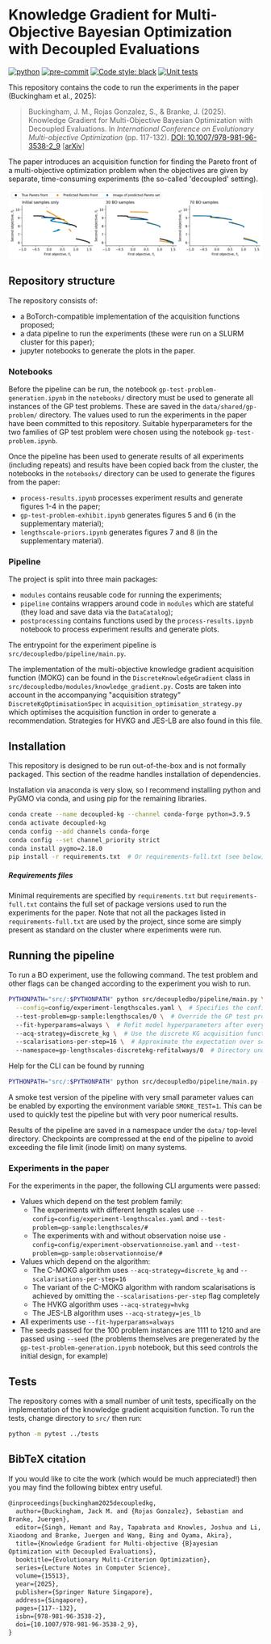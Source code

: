 # Knowledge Gradient for Multi-Objective Bayesian Optimization with Decoupled Evaluations
[![python](https://img.shields.io/badge/Python-3.9-3776AB.svg?style=flat&logo=python&logoColor=white)](https://www.python.org)
[![pre-commit](https://img.shields.io/badge/pre--commit-enabled-brightgreen?logo=pre-commit)](https://github.com/pre-commit/pre-commit)
[![Code style: black](https://img.shields.io/badge/code%20style-black-000000.svg)](https://github.com/psf/black)
[![Unit tests](https://github.com/JackBuck/decoupled-kg/actions/workflows/test.yaml/badge.svg?branch=main)](https://github.com/JackBuck/decoupled-kg/actions/workflows/test.yaml)

This repository contains the code to run the experiments in the paper (Buckingham et al., 2025):
> Buckingham, J. M., Rojas Gonzalez, S., & Branke, J. (2025). Knowledge Gradient for Multi-Objective Bayesian Optimization with Decoupled Evaluations. In _International Conference on Evolutionary Multi-objective Optimization_ (pp. 117-132). [DOI: 10.1007/978-981-96-3538-2_9](https://www.doi.org/10.1007/978-981-96-3538-2_9) [[arXiv](https://arxiv.org/abs/2302.01310)]

The paper introduces an acquisition function for finding the Pareto front of a multi-objective optimization problem when the objectives are given by separate, time-consuming experiments (the so-called 'decoupled' setting).

![Example of convergence of the Pareto front and Pareto set](/assets/pareto-fronts-lengthscales-run1.png)

## Repository structure
The repository consists of:
  - a BoTorch-compatible implementation of the acquisition functions proposed;
  - a data pipeline to run the experiments (these were run on a SLURM cluster for this paper);
  - jupyter notebooks to generate the plots in the paper.

### Notebooks
Before the pipeline can be run, the notebook `gp-test-problem-generation.ipynb` in the `notebooks/` directory must be used to generate all instances of the GP test problems. These are saved in the `data/shared/gp-problem/` directory. The values used to run the experiments in the paper have been committed to this repository. Suitable hyperparameters for the two families of GP test problem were chosen using the notebook `gp-test-problem.ipynb`.

Once the pipeline has been used to generate results of all experiments (including repeats) and results have been copied back from the cluster, the notebooks in the `notebooks/` directory can be used to generate the figures from the paper:
  - `process-results.ipynb` processes experiment results and generate figures 1-4 in the paper;
  - `gp-test-problem-exhibit.ipynb` generates figures 5 and 6 (in the supplementary material);
  - `lengthscale-priors.ipynb` generates figures 7 and 8 (in the supplementary material).

### Pipeline
The project is split into three main packages:
  - `modules` contains reusable code for running the experiments;
  - `pipeline` contains wrappers around code in `modules` which are stateful (they load and save data via the `DataCatalog`);
  - `postprocessing` contains functions used by the `process-results.ipynb` notebook to process experiment results and generate plots.

The entrypoint for the experiment pipeline is `src/decoupledbo/pipeline/main.py`.

The implementation of the multi-objective knowledge gradient acquisition function (MOKG) can be found in the `DiscreteKnowledgeGradient` class in `src/decoupledbo/modules/knowledge_gradient.py`. Costs are taken into account in the accompanying "acquisition strategy" `DiscreteKgOptimisationSpec` in `acquisition_optimisation_strategy.py` which optimises the acquisition function in order to generate a recommendation. Strategies for HVKG and JES-LB are also found in this file.

## Installation
This repository is designed to be run out-of-the-box and is not formally packaged.
This section of the readme handles installation of dependencies.

Installation via anaconda is very slow, so I recommend installing python and PyGMO via conda, and using pip for the remaining libraries.
```bash
conda create --name decoupled-kg --channel conda-forge python=3.9.5
conda activate decoupled-kg
conda config --add channels conda-forge
conda config --set channel_priority strict
conda install pygmo=2.18.0
pip install -r requirements.txt  # Or requirements-full.txt (see below)
```

##### Requirements files
Minimal requirements are specified by `requirements.txt` but `requirements-full.txt` contains the full set of package versions used to run the experiments for the paper. Note that not all the packages listed in `requirements-full.txt` are used by the project, since some are simply present as standard on the cluster where experiments were run.

## Running the pipeline
To run a BO experiment, use the following command. The test problem and other flags can be changed according to the experiment you wish to run.
```bash
PYTHONPATH="src/:$PYTHONPATH" python src/decoupledbo/pipeline/main.py \
  --config=config/experiment-lengthscales.yaml \  # Specifies the config for the GP model
  --test-problem=gp-sample:lengthscales/0 \  # Override the GP test problem in the config file
  --fit-hyperparams=always \  # Refit model hyperparameters after every sample
  --acq-strategy=discrete_kg \  # Use the discrete KG acquisition function
  --scalarisations-per-step=16 \  # Approximate the expectation over scalarisations with a qMC sample of 16 points
  --namespace=gp-lengthscales-discretekg-refitalways/0  # Directory under 'data/' in which to save the data
```
Help for the CLI can be found by running
```bash
PYTHONPATH="src/:$PYTHONPATH" python src/decoupledbo/pipeline/main.py --help
```

A smoke test version of the pipeline with very small parameter values can be enabled by exporting the environment variable `SMOKE_TEST=1`. This can be used to quickly test the pipeline but with very poor numerical results.

Results of the pipeline are saved in a namespace under the `data/` top-level directory. Checkpoints are compressed at the end of the pipeline to avoid exceeding the file limit (inode limit) on many systems.

### Experiments in the paper
For the experiments in the paper, the following CLI arguments were passed:
  - Values which depend on the test problem family:
    - The experiments with different length scales use `--config=config/experiment-lengthscales.yaml` and `--test-problem=gp-sample:lengthscales/#`
    - The experiments with and without observation noise use `-config=config/experiment-observationnoise.yaml` and `--test-problem=gp-sample:observationnoise/#`
  - Values which depend on the algorithm:
    - The C-MOKG algorithm uses `--acq-strategy=discrete_kg` and `--scalarisations-per-step=16`
    - The variant of the C-MOKG algorithm with random scalarisations is achieved by omitting the `--scalarisations-per-step` flag completely
    - The HVKG algorithm uses `--acq-strategy=hvkg`
    - The JES-LB algorithm uses `--acq-strategy=jes_lb`
  - All experiments use `--fit-hyperparams=always`
  - The seeds passed for the 100 problem instances are 1111 to 1210 and are passed using `--seed` (the problems themselves are pregenerated by the `gp-test-problem-generation.ipynb` notebook, but this seed controls the initial design, for example)

## Tests
The repository comes with a small number of unit tests, specifically on the implementation of the knowledge gradient acquisition function. To run the tests, change directory to `src/` then run:
```bash
python -m pytest ../tests
```

## BibTeX citation
If you would like to cite the work (which would be much appreciated!) then you may find the following bibtex entry useful.

```
@inproceedings{buckingham2025decoupledkg,
  author={Buckingham, Jack M. and {Rojas Gonzalez}, Sebastian and Branke, Juergen},
  editor={Singh, Hemant and Ray, Tapabrata and Knowles, Joshua and Li, Xiaodong and Branke, Juergen and Wang, Bing and Oyama, Akira},
  title={Knowledge Gradient for Multi-objective {B}ayesian Optimization with Decoupled Evaluations},
  booktitle={Evolutionary Multi-Criterion Optimization},
  series={Lecture Notes in Computer Science},
  volume={15513},
  year={2025},
  publisher={Springer Nature Singapore},
  address={Singapore},
  pages={117--132},
  isbn={978-981-96-3538-2},
  doi={10.1007/978-981-96-3538-2_9},
}
```
